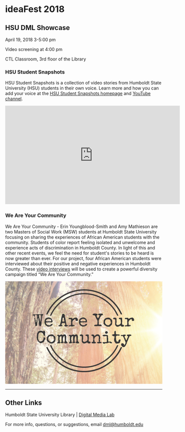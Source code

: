 # ideaFest 2018

## HSU DML Showcase
April 19, 2018 3-5:00 pm

Video screening at 4:00 pm

CTL Classroom, 3rd floor of the Library

### HSU Student Snapshots
HSU Student Snapshots is a collection of video stories from Humboldt State University (HSU) students in their own voice. Learn more and how you can add your voice at the [HSU Student Snapshots homepage](http://libguides.humboldt.edu/snapshots) and [YouTube channel](https://www.youtube.com/playlist?list=PLe7DUUoET6mUN1jP4pO6uKW9uyubSkQhC).

<iframe width="560" height="315" src="https://www.youtube-nocookie.com/embed/videoseries?list=PLe7DUUoET6mUN1jP4pO6uKW9uyubSkQhC" frameborder="0" allow="autoplay; encrypted-media" allowfullscreen=""></iframe>


### We Are Your Community
We Are Your Community - Erin Youngblood-Smith and Amy Mathieson are two Masters of Social Work (MSW) students at Humboldt State University focusing on sharing the experiences of African American students with the community. Students of color report feeling isolated and unwelcome and experience acts of discrimination in Humboldt County. In light of this and other recent events, we feel the need for student's stories to be heard is now greater than ever. For our project, four African American students were interviewed about their positive and negative experiences in Humboldt County. These [video interviews](https://www.facebook.com/pg/weareyourcommunity/videos/?ref=page_internal) will be used to create a powerful diversity campaign titled “We Are Your Community.”

![](images/wayc.png)



---
## Other Links
Humboldt State University Library | [Digital Media Lab](http://libguides.humboldt.edu/dml)

For more info, questions, or suggestions, email dml@humboldt.edu

